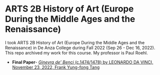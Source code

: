# ARTS 2B History of Art (Europe During the Middle Ages and the Renaissance)
I took ARTS 2B History of Art (Europe During the Middle Ages and the Renaissance) in De Anza College during Fall 2022 (Sep 26 - Dec 16, 2022). This repo archived my work for this course.
My professor is Paul Roehl.

* **Final Paper**- [*Ginevra de’ Benci* (c.1474/1478) by LEONARDO DA VINCI, November 23, 2022, Frank Yung-fong Tang](https://drive.google.com/file/d/1xtDMSKU9OOAw8v4i56w2LlgTHXClmB5L/view)

